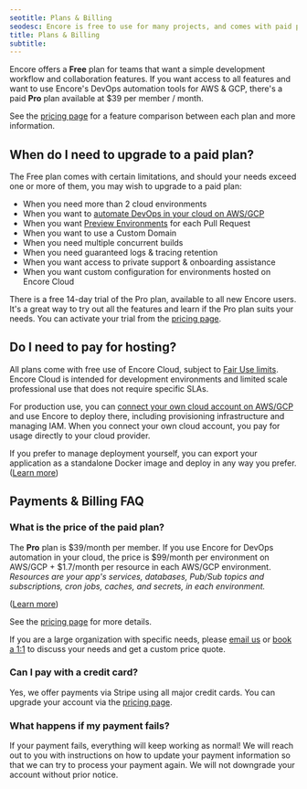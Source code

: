 ```yaml
---
seotitle: Plans & Billing
seodesc: Encore is free to use for many projects, and comes with paid plans for teams who want to move quickly. Learn more!
title: Plans & Billing
subtitle: 
---
```


Encore offers a **Free** plan for teams that want a simple development workflow and collaboration features.
If you want access to all features and want to use Encore's DevOps automation tools for AWS & GCP, there's a paid **Pro** plan available at $39 per member / month.

See the [pricing page](https://encore.dev/pricing) for a feature comparison between each plan and more information.

## When do I need to upgrade to a paid plan?

The Free plan comes with certain limitations, and should your needs exceed one or more of them, you may wish to upgrade to a paid plan:

- When you need more than 2 cloud environments
- When you want to [automate DevOps in your cloud on AWS/GCP](/docs/deploy/infra)
- When you want [Preview Environments](/docs/deploy/preview-environments) for each Pull Request
- When you want to use a Custom Domain
- When you need multiple concurrent builds
- When you need guaranteed logs & tracing retention
- When you want access to private support & onboarding assistance
- When you want custom configuration for environments hosted on Encore Cloud

There is a free 14-day trial of the Pro plan, available to all new Encore users. It's a great way to try out all the features and learn if the Pro plan suits your needs.
You can activate your trial from the [pricing page](https://encore.dev/pricing).

## Do I need to pay for hosting?

All plans come with free use of Encore Cloud, subject to [Fair Use limits](/docs/about/usage).
Encore Cloud is intended for development environments and limited scale professional use that does not require specific SLAs.

For production use, you can [connect your own cloud account on AWS/GCP](/docs/deploy/own-cloud) and use Encore to deploy there, including provisioning infrastructure and managing IAM. When you connect your own cloud account, you pay for usage directly to your cloud provider.

If you prefer to manage deployment yourself, you can export your application as a standalone Docker image and deploy in any way you prefer. ([Learn more](/docs/how-to/migrate-away#ejecting-your-app-as-a-docker-image))

## Payments & Billing FAQ

### What is the price of the paid plan?

The **Pro** plan is $39/month per member. If you use Encore for DevOps automation in your cloud, the price is $99/month per environment on AWS/GCP + $1.7/month per resource in each AWS/GCP environment. _Resources are your app's services, databases, Pub/Sub topics and subscriptions, cron jobs, caches, and secrets, in each environment._

 ([Learn more](https://encore.dev/pricing))

See the [pricing page](https://encore.dev/pricing) for more details.

If you are a large organization with specific needs, please [email us](mailto:hello@encore.dev) or [book a 1:1](/book) to discuss your needs and get a custom price quote.

### Can I pay with a credit card?

Yes, we offer payments via Stripe using all major credit cards. You can upgrade your account via the [pricing page](/pricing).

### What happens if my payment fails?

If your payment fails, everything will keep working as normal!
We will reach out to you with instructions on how to update your payment information so that we can try to process your payment again.
We will not downgrade your account without prior notice.
